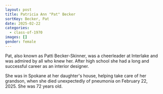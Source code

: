 ```yaml
---
layout: post
title: Patricia Ann "Pat" Becker
sortKey: Becker, Pat
date: 2025-02-22
categories:
  - class-of-1970
images: []
gender: female
---
```

Pat, also known as Patti Becker-Skinner, was a cheerleader at Interlake and was admired by all who knew her. After high school she had a long and successful career as an interior designer.

She was in Spokane at her daughter's house, helping take care of her grandson, when she died unexpectedly of pneumonia on February 22, 2025. She was 72 years old.